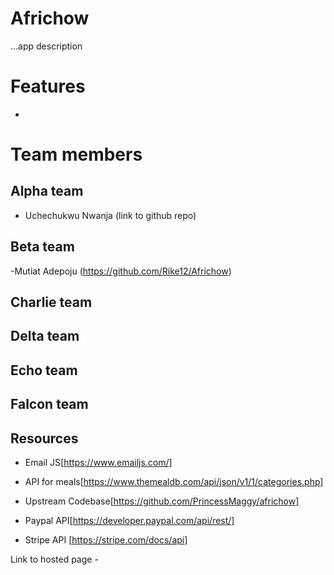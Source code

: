 # Africhow
...app description

# Features
- 

# Team members
## Alpha team
- Uchechukwu Nwanja (link to github repo)

## Beta team
-Mutiat Adepoju (https://github.com/Rike12/Africhow)

## Charlie team

## Delta team

## Echo team

## Falcon team

## Resources

- Email JS[https://www.emailjs.com/]

- API for meals[https://www.themealdb.com/api/json/v1/1/categories.php]

- Upstream Codebase[https://github.com/PrincessMaggy/africhow]

- Paypal API[https://developer.paypal.com/api/rest/]

- Stripe API [https://stripe.com/docs/api]

Link to hosted page -
